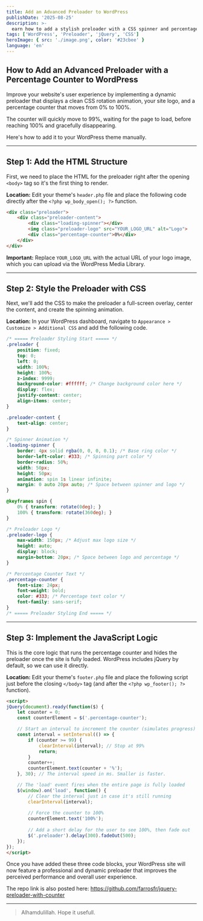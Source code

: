 ```yaml
---
title: Add an Advanced Preloader to WordPress
publishDate: '2025-08-25'
description: >-
  earn how to add a stylish preloader with a CSS spinner and percentage counter to your WordPress site for a better user experience.
tags: ['WordPress', 'Preloader', 'jQuery', 'CSS']
heroImage: { src: './image.png', color: '#23cbee' }
language: 'en'
---
```


## **How to Add an Advanced Preloader with a Percentage Counter to WordPress**

Improve your website's user experience by implementing a dynamic preloader that displays a clean CSS rotation animation, your site logo, and a percentage counter that moves from 0% to 100%.

The counter will quickly move to 99%, waiting for the page to load, before reaching 100% and gracefully disappearing.

Here's how to add it to your WordPress theme manually.

-----

## **Step 1: Add the HTML Structure**

First, we need to place the HTML for the preloader right after the opening `<body>` tag so it's the first thing to render.

**Location:** Edit your theme's `header.php` file and place the following code directly after the `<?php wp_body_open(); ?>` function.

```html
<div class="preloader">
    <div class="preloader-content">
        <div class="loading-spinner"></div>
        <img class="preloader-logo" src="YOUR_LOGO_URL" alt="Logo">
        <div class="percentage-counter">0%</div>
    </div>
</div>
```

**Important:** Replace `YOUR_LOGO_URL` with the actual URL of your logo image, which you can upload via the WordPress Media Library.

-----

## **Step 2: Style the Preloader with CSS**

Next, we'll add the CSS to make the preloader a full-screen overlay, center the content, and create the spinning animation.

**Location:** In your WordPress dashboard, navigate to `Appearance > Customize > Additional CSS` and add the following code.

```css
/* ===== Preloader Styling Start ===== */
.preloader {
    position: fixed;
    top: 0;
    left: 0;
    width: 100%;
    height: 100%;
    z-index: 9999;
    background-color: #ffffff; /* Change background color here */
    display: flex;
    justify-content: center;
    align-items: center;
}

.preloader-content {
    text-align: center;
}

/* Spinner Animation */
.loading-spinner {
    border: 4px solid rgba(0, 0, 0, 0.1); /* Base ring color */
    border-left-color: #333; /* Spinning part color */
    border-radius: 50%;
    width: 50px;
    height: 50px;
    animation: spin 1s linear infinite;
    margin: 0 auto 20px auto; /* Space between spinner and logo */
}

@keyframes spin {
    0% { transform: rotate(0deg); }
    100% { transform: rotate(360deg); }
}

/* Preloader Logo */
.preloader-logo {
    max-width: 150px; /* Adjust max logo size */
    height: auto;
    display: block;
    margin-bottom: 20px; /* Space between logo and percentage */
}

/* Percentage Counter Text */
.percentage-counter {
    font-size: 24px;
    font-weight: bold;
    color: #333; /* Percentage text color */
    font-family: sans-serif;
}
/* ===== Preloader Styling End ===== */
```

-----

## **Step 3: Implement the JavaScript Logic**

This is the core logic that runs the percentage counter and hides the preloader once the site is fully loaded. WordPress includes jQuery by default, so we can use it directly.

**Location:** Edit your theme's `footer.php` file and place the following script just before the closing `</body>` tag (and after the `<?php wp_footer(); ?>` function).

```html
<script>
jQuery(document).ready(function($) {
    let counter = 0;
    const counterElement = $('.percentage-counter');

    // Start an interval to increment the counter (simulates progress)
    const interval = setInterval(() => {
        if (counter >= 99) {
            clearInterval(interval); // Stop at 99%
            return;
        }
        counter++;
        counterElement.text(counter + '%');
    }, 30); // The interval speed in ms. Smaller is faster.

    // The 'load' event fires when the entire page is fully loaded
    $(window).on('load', function() {
        // Clear the interval just in case it's still running
        clearInterval(interval);
        
        // Force the counter to 100%
        counterElement.text('100%');
        
        // Add a short delay for the user to see 100%, then fade out
        $('.preloader').delay(300).fadeOut(500);
    });
});
</script>
```

Once you have added these three code blocks, your WordPress site will now feature a professional and dynamic preloader that improves the perceived performance and overall user experience.

The repo link is also posted here: https://github.com/farrosfr/jquery-preloader-with-counter

---


>Alhamdulillah. Hope it usefull.